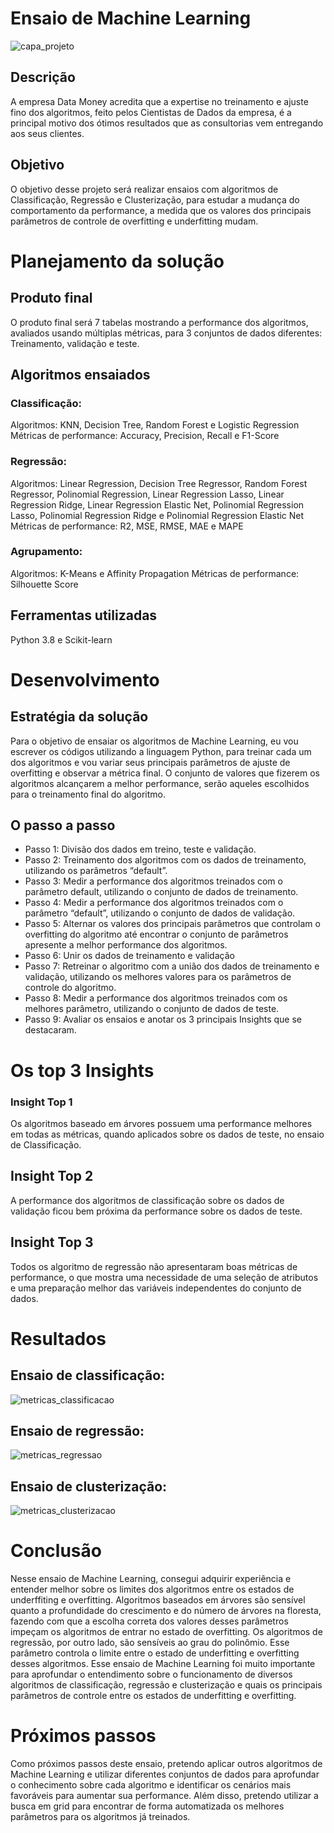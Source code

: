 # Ensaio de Machine Learning
![capa_projeto](img/capa_projeto.jpg)
## Descrição
A empresa Data Money acredita que a expertise no treinamento e ajuste
fino dos algoritmos, feito pelos Cientistas de Dados da empresa, é a
principal motivo dos ótimos resultados que as consultorias vem
entregando aos seus clientes.
## Objetivo
O objetivo desse projeto será realizar ensaios com algoritmos de
Classificação, Regressão e Clusterização, para estudar a mudança do
comportamento da performance, a medida que os valores dos principais
parâmetros de controle de overfitting e underfitting mudam.
# Planejamento da solução
## Produto final
O produto final será 7 tabelas mostrando a performance dos algoritmos,
avaliados usando múltiplas métricas, para 3 conjuntos de dados
diferentes: Treinamento, validação e teste.
## Algoritmos ensaiados
### Classificação:
Algoritmos: KNN, Decision Tree, Random Forest e Logistic Regression
Métricas de performance: Accuracy, Precision, Recall e F1-Score
### Regressão:
Algoritmos: Linear Regression, Decision Tree Regressor, Random Forest
Regressor, Polinomial Regression, Linear Regression Lasso, Linear
Regression Ridge, Linear Regression Elastic Net, Polinomial Regression
Lasso, Polinomial Regression Ridge e Polinomial Regression Elastic Net
Métricas de performance: R2, MSE, RMSE, MAE e MAPE
### Agrupamento:
Algoritmos: K-Means e Affinity Propagation
Métricas de performance: Silhouette Score
## Ferramentas utilizadas
Python 3.8 e Scikit-learn
# Desenvolvimento
## Estratégia da solução
Para o objetivo de ensaiar os algoritmos de Machine Learning, eu vou
escrever os códigos utilizando a linguagem Python, para treinar cada um
dos algoritmos e vou variar seus principais parâmetros de ajuste de
overfitting e observar a métrica final.
O conjunto de valores que fizerem os algoritmos alcançarem a melhor
performance, serão aqueles escolhidos para o treinamento final do
algoritmo.
## O passo a passo
* Passo 1: Divisão dos dados em treino, teste e validação.
* Passo 2: Treinamento dos algoritmos com os dados de treinamento,
utilizando os parâmetros “default”.
* Passo 3: Medir a performance dos algoritmos treinados com o parâmetro
default, utilizando o conjunto de dados de treinamento.
* Passo 4: Medir a performance dos algoritmos treinados com o parâmetro
“default”, utilizando o conjunto de dados de validação.
* Passo 5: Alternar os valores dos principais parâmetros que controlam o
overfitting do algoritmo até encontrar o conjunto de parâmetros apresente
a melhor performance dos algoritmos.
* Passo 6: Unir os dados de treinamento e validação
* Passo 7: Retreinar o algoritmo com a união dos dados de treinamento e
validação, utilizando os melhores valores para os parâmetros de controle
do algoritmo.
* Passo 8: Medir a performance dos algoritmos treinados com os melhores
parâmetro, utilizando o conjunto de dados de teste.
* Passo 9: Avaliar os ensaios e anotar os 3 principais Insights que se
destacaram.
# Os top 3 Insights
### Insight Top 1
Os algoritmos baseado em árvores possuem uma performance melhores
em todas as métricas, quando aplicados sobre os dados de teste, no
ensaio de Classificação.
## Insight Top 2
A performance dos algoritmos de classificação sobre os dados de
validação ficou bem próxima da performance sobre os dados de teste.
## Insight Top 3
Todos os algoritmo de regressão não apresentaram boas métricas de
performance, o que mostra uma necessidade de uma seleção de atributos
e uma preparação melhor das variáveis independentes do conjunto de
dados.
# Resultados
## Ensaio de classificação:
![metricas_classificacao](img/classificacao.png)
## Ensaio de regressão:
![metricas_regressao](img/regressao.png)
## Ensaio de clusterização:
![metricas_clusterizacao]( img/clusterizacao.png)
# Conclusão
Nesse ensaio de Machine Learning, consegui adquirir experiência e
entender melhor sobre os limites dos algoritmos entre os estados de
underffiting e overfitting.
Algoritmos baseados em árvores são sensível quanto a profundidade do
crescimento e do número de árvores na floresta, fazendo com que a
escolha correta dos valores desses parâmetros impeçam os algoritmos de
entrar no estado de overfitting.
Os algoritmos de regressão, por outro lado, são sensíveis ao grau do
polinômio. Esse parâmetro controla o limite entre o estado de underfitting
e overfitting desses algoritmos.
Esse ensaio de Machine Learning foi muito importante para aprofundar o
entendimento sobre o funcionamento de diversos algoritmos de
classificação, regressão e clusterização e quais os principais parâmetros
de controle entre os estados de underfitting e overfitting.
# Próximos passos
Como próximos passos deste ensaio, pretendo aplicar outros algoritmos de Machine Learning e utilizar diferentes conjuntos de dados para aprofundar o conhecimento sobre cada algoritmo e identificar os cenários mais favoráveis para aumentar sua performance. Além disso, pretendo utilizar a busca em grid para encontrar de forma automatizada os melhores parâmetros para os algoritmos já treinados.
